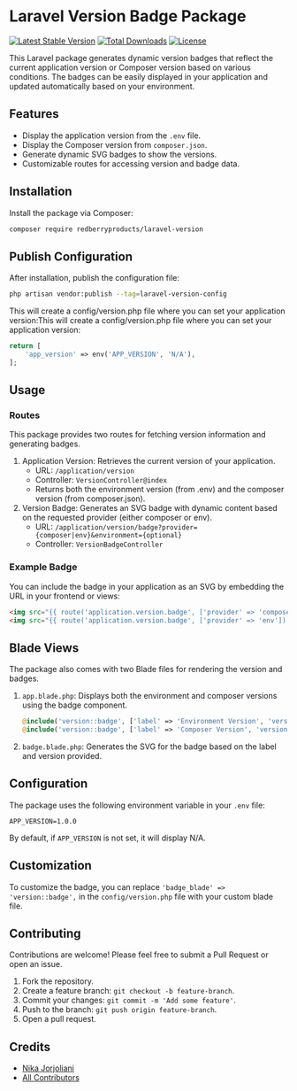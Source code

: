 # Laravel Version Badge Package

[![Latest Stable Version](https://poser.pugx.org/redberryproducts/laravel-version/v/stable)](https://packagist.org/packages/redberryproducts/laravel-version)
[![Total Downloads](https://poser.pugx.org/redberryproducts/laravel-version/downloads)](https://packagist.org/packages/redberryproducts/laravel-version)
[![License](https://poser.pugx.org/redberryproducts/laravel-version/license)](https://packagist.org/packages/redberryproducts/laravel-version)

This Laravel package generates dynamic version badges that reflect the current application version or Composer version
based on various conditions. The badges can be easily displayed in your application and updated automatically based on
your environment.

## Features

- Display the application version from the `.env` file.
- Display the Composer version from `composer.json`.
- Generate dynamic SVG badges to show the versions.
- Customizable routes for accessing version and badge data.

## Installation

Install the package via Composer:

```bash
composer require redberryproducts/laravel-version
```

## Publish Configuration

After installation, publish the configuration file:

```bash
php artisan vendor:publish --tag=laravel-version-config
```

This will create a config/version.php file where you can set your application version:This will create a
config/version.php file where you can set your application version:

```php 
return [
    'app_version' => env('APP_VERSION', 'N/A'),
];
```

## Usage

### Routes

This package provides two routes for fetching version information and generating badges.

1. Application Version: Retrieves the current version of your application.
    - URL: `/application/version`
    - Controller: `VersionController@index`
    - Returns both the environment version (from .env) and the composer version (from composer.json).
2. Version Badge: Generates an SVG badge with dynamic content based on the requested provider (either composer or env).
    - URL: `/application/version/badge?provider={composer|env}&environment={optional}`
    - Controller: `VersionBadgeController`

### Example Badge

You can include the badge in your application as an SVG by embedding the URL in your frontend or views:

```html
<img src="{{ route('application.version.badge', ['provider' => 'composer']) }}" alt="Composer Version Badge">
<img src="{{ route('application.version.badge', ['provider' => 'env']) }}" alt="Environment Version Badge">
```

## Blade Views

The package also comes with two Blade files for rendering the version and badges.

1. `app.blade.php`: Displays both the environment and composer versions using the badge component.
    ```php
    @include('version::badge', ['label' => 'Environment Version', 'version' => $envVersion])
    @include('version::badge', ['label' => 'Composer Version', 'version' => $composerVersion])
    ```
2. `badge.blade.php`: Generates the SVG for the badge based on the label and version provided.

## Configuration

The package uses the following environment variable in your `.env` file:

```dotenv
APP_VERSION=1.0.0
```

By default, if `APP_VERSION` is not set, it will display N/A.

## Customization

To customize the badge, you can replace `'badge_blade' => 'version::badge',` in the `config/version.php` file with your
custom blade file.

## Contributing

Contributions are welcome! Please feel free to submit a Pull Request or open an issue.

1. Fork the repository.
2. Create a feature branch: `git checkout -b feature-branch`.
3. Commit your changes: `git commit -m 'Add some feature'`.
4. Push to the branch: `git push origin feature-branch`.
5. Open a pull request.

## Credits

- [Nika Jorjoliani](https://github.com/RedberryProducts)
- [All Contributors](../../contributors)
